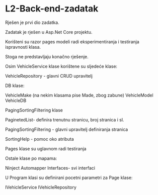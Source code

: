 # L2-Back-end-zadatak
Rješen je prvi dio zadatka.

Zadatak je rješen u Asp.Net Core projektu.

Korišteni su razor pages modeli radi eksperimentiranja i testiranja ispravnosti klasa.

Stoga ne predstavljaju konačno rješenje. 

Osim VehicleService klase korištene su sljedeće klase:

VehicleRepository - glavni CRUD upravitelj


DB klase:

VehicleMake (na nekim klasama pise Made, zbog zabune)
VehicleModel
VehicleDB


PagingSortingFiltering klase

PaginetedList- definira trenutnu stranicu, broj stranica i sl.

PagingSortingFiltering - glavni upravitelj definiranja stranica

SortingHelp - pomoc oko atributa


Pages klase su uglavnom radi testiranja


Ostale klase po mapama:

Ninject
Automapper
Interfaces- svi interfaci


U Program klasi su definirani pocetni parametri za Page klase:

IVehicleService
IVehicleRepository
